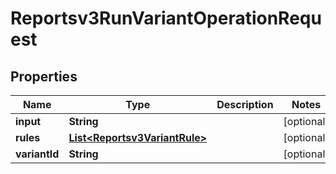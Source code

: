 

# Reportsv3RunVariantOperationRequest


## Properties

| Name | Type | Description | Notes |
|------------ | ------------- | ------------- | -------------|
|**input** | **String** |  |  [optional] |
|**rules** | [**List&lt;Reportsv3VariantRule&gt;**](Reportsv3VariantRule.md) |  |  [optional] |
|**variantId** | **String** |  |  [optional] |



